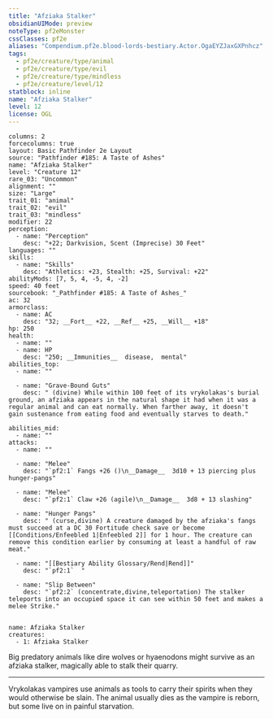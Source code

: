 ```yaml
---
title: "Afziaka Stalker"
obsidianUIMode: preview
noteType: pf2eMonster
cssClasses: pf2e
aliases: "Compendium.pf2e.blood-lords-bestiary.Actor.OgaEYZJaxGXPnhcz" 
tags:
  - pf2e/creature/type/animal
  - pf2e/creature/type/evil
  - pf2e/creature/type/mindless
  - pf2e/creature/level/12
statblock: inline
name: "Afziaka Stalker"
level: 12
license: OGL
---
```


```statblock
columns: 2
forcecolumns: true
layout: Basic Pathfinder 2e Layout
source: "Pathfinder #185: A Taste of Ashes"
name: "Afziaka Stalker"
level: "Creature 12"
rare_03: "Uncommon"
alignment: ""
size: "Large"
trait_01: "animal"
trait_02: "evil"
trait_03: "mindless"
modifier: 22
perception:
  - name: "Perception"
    desc: "+22; Darkvision, Scent (Imprecise) 30 Feet"
languages: ""
skills:
  - name: "Skills"
    desc: "Athletics: +23, Stealth: +25, Survival: +22"
abilityMods: [7, 5, 4, -5, 4, -2]
speed: 40 feet
sourcebook: "_Pathfinder #185: A Taste of Ashes_"
ac: 32
armorclass:
  - name: AC
    desc: "32; __Fort__ +22, __Ref__ +25, __Will__ +18"
hp: 250
health:
  - name: ""
  - name: HP
    desc: "250; __Immunities__  disease,  mental"
abilities_top:
  - name: ""

  - name: "Grave-Bound Guts"
    desc: " (divine) While within 100 feet of its vrykolakas's burial ground, an afziaka appears in the natural shape it had when it was a regular animal and can eat normally. When farther away, it doesn't gain sustenance from eating food and eventually starves to death."

abilities_mid:
  - name: ""
attacks:
  - name: ""

  - name: "Melee"
    desc: "`pf2:1` Fangs +26 ()\n__Damage__  3d10 + 13 piercing plus hunger-pangs"

  - name: "Melee"
    desc: "`pf2:1` Claw +26 (agile)\n__Damage__  3d8 + 13 slashing"

  - name: "Hunger Pangs"
    desc: " (curse,divine) A creature damaged by the afziaka's fangs must succeed at a DC 30 Fortitude check save or become [[Conditions/Enfeebled 1|Enfeebled 2]] for 1 hour. The creature can remove this condition earlier by consuming at least a handful of raw meat."

  - name: "[[Bestiary Ability Glossary/Rend|Rend]]"
    desc: "`pf2:1`  "

  - name: "Slip Between"
    desc: "`pf2:2` (concentrate,divine,teleportation) The stalker teleports into an occupied space it can see within 50 feet and makes a melee Strike."
 
```

```encounter-table
name: Afziaka Stalker
creatures:
  - 1: Afziaka Stalker
```



Big predatory animals like dire wolves or hyaenodons might survive as an afziaka stalker, magically able to stalk their quarry.

* * *

Vrykolakas vampires use animals as tools to carry their spirits when they would otherwise be slain. The animal usually dies as the vampire is reborn, but some live on in painful starvation.
